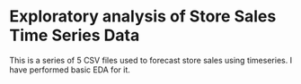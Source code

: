 # Exploratory analysis of Store Sales Time Series Data
This is a series of 5 CSV files used to forecast store sales using timeseries. I have performed basic EDA for it. 
